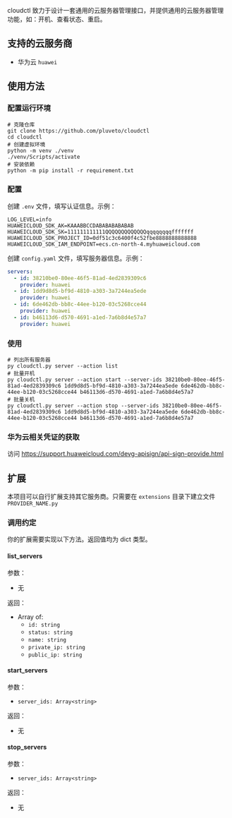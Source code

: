 cloudctl 致力于设计一套通用的云服务器管理接口，并提供通用的云服务器管理功能，如：开机、查看状态、重启。

## 支持的云服务商

+ 华为云 `huawei`

## 使用方法

### 配置运行环境

```shell
# 克隆仓库
git clone https://github.com/pluveto/cloudctl
cd cloudctl
# 创建虚拟环境
python -m venv ./venv
./venv/Scripts/activate
# 安装依赖
python -m pip install -r requirement.txt
```

### 配置

创建 `.env` 文件，填写认证信息。示例：

```shell
LOG_LEVEL=info
HUAWEICLOUD_SDK_AK=KAAABBCCDABABABABABAB
HUAWEICLOUD_SDK_SK=111111111111QQQQQQQQQQQQQqqqqqqqqfffffff
HUAWEICLOUD_SDK_PROJECT_ID=0df51c3c6400f4c52fbe8888888888888
HUAWEICLOUD_SDK_IAM_ENDPOINT=ecs.cn-north-4.myhuaweicloud.com
```

创建 `config.yaml` 文件，填写服务器信息。示例：

```yaml
servers:
  - id: 38210be0-80ee-46f5-81ad-4ed2839309c6
    provider: huawei
  - id: 1dd9d8d5-bf9d-4810-a303-3a7244ea5ede
    provider: huawei
  - id: 6de462db-bb8c-44ee-b120-03c5268cce44
    provider: huawei
  - id: b46113d6-d570-4691-a1ed-7a6b8d4e57a7
    provider: huawei
```

### 使用

```shell
# 列出所有服务器
py cloudctl.py server --action list
# 批量开机
py cloudctl.py server --action start --server-ids 38210be0-80ee-46f5-81ad-4ed2839309c6 1dd9d8d5-bf9d-4810-a303-3a7244ea5ede 6de462db-bb8c-44ee-b120-03c5268cce44 b46113d6-d570-4691-a1ed-7a6b8d4e57a7
# 批量关机
py cloudctl.py server --action stop --server-ids 38210be0-80ee-46f5-81ad-4ed2839309c6 1dd9d8d5-bf9d-4810-a303-3a7244ea5ede 6de462db-bb8c-44ee-b120-03c5268cce44 b46113d6-d570-4691-a1ed-7a6b8d4e57a7
```

### 华为云相关凭证的获取

访问 https://support.huaweicloud.com/devg-apisign/api-sign-provide.html

## 扩展

本项目可以自行扩展支持其它服务商。只需要在 `extensions` 目录下建立文件 `PROVIDER_NAME.py`

### 调用约定

你的扩展需要实现以下方法。返回值均为 dict 类型。
<!-- 
#### get_server_status
参数：
 + 无
返回： -->
#### list_servers

参数：
 + 无

返回：
 + Array of: 
   + `id: string`
   + `status: string`
   + `name: string`
   + `private_ip: string`
   + `public_ip: string`

#### start_servers

参数：
 + `server_ids: Array<string>` 

返回：
 + 无

#### stop_servers

参数：
 + `server_ids: Array<string>` 

返回：
 + 无